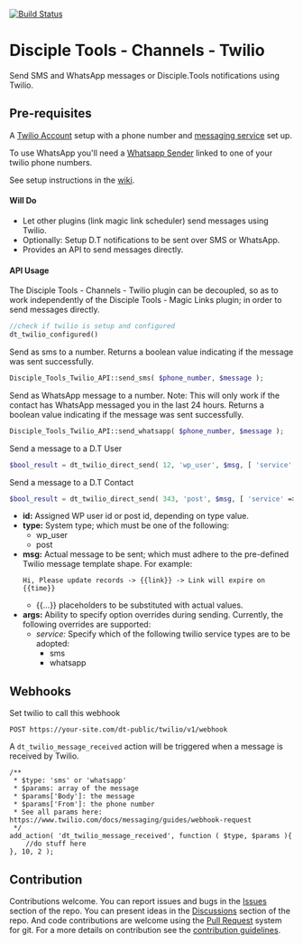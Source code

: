 [![Build Status](https://travis-ci.com/DiscipleTools/disciple-tools-channels-twilio.svg?branch=master)](https://travis-ci.com/DiscipleTools/disciple-tools-channels-twilio)

# Disciple Tools - Channels - Twilio

Send SMS and WhatsApp messages or Disciple.Tools notifications using Twilio.

## Pre-requisites
A [Twilio Account](https://www.twilio.com/) setup with a phone number and [messaging service](https://github.com/DiscipleTools/disciple-tools-channels-twilio/wiki/Getting-Started-With-Twilio-Messaging-Services) set up.

To use WhatsApp you'll need a [Whatsapp Sender](https://www.twilio.com/docs/whatsapp/self-sign-up) linked to one of your twilio phone numbers.

See setup instructions in the [wiki](https://github.com/DiscipleTools/disciple-tools-channels-twilio/wiki).

#### Will Do

- Let other plugins (link magic link scheduler) send messages using Twilio.
- Optionally: Setup D.T notifications to be sent over SMS or WhatsApp.
- Provides an API to send messages directly.


#### API Usage

The Disciple Tools - Channels - Twilio plugin can be decoupled, so as to work independently of the Disciple Tools - Magic Links plugin; in order to send messages directly.


```php
//check if twilio is setup and configured
dt_twilio_configured()
```

Send as sms to a number.
Returns a boolean value indicating if the message was sent successfully.
```php
Disciple_Tools_Twilio_API::send_sms( $phone_number, $message );
```

Send as WhatsApp message to a number.
Note: This will only work if the contact has WhatsApp messaged you in the last 24 hours.
Returns a boolean value indicating if the message was sent successfully.
```php
Disciple_Tools_Twilio_API::send_whatsapp( $phone_number, $message );
```

Send a message to a D.T User
```php
$bool_result = dt_twilio_direct_send( 12, 'wp_user', $msg, [ 'service' => 'sms' ] );
```

Send a message to a D.T Contact
```php
$bool_result = dt_twilio_direct_send( 343, 'post', $msg, [ 'service' => 'sms' ] );
```

- __id:__ Assigned WP user id or post id, depending on type value.
- __type:__ System type; which must be one of the following:
  - wp_user
  - post
- __msg:__ Actual message to be sent; which must adhere to the pre-defined Twilio message template shape. For example:
  ```text
  Hi, Please update records -> {{link}} -> Link will expire on {{time}}
  ```
  - {{...}} placeholders to be substituted with actual values.
- __args:__ Ability to specify option overrides during sending. Currently, the following overrides are supported:
  - _service:_ Specify which of the following twilio service types are to be adopted:
    - sms
    - whatsapp


## Webhooks
Set twilio to call this webhook
```
POST https://your-site.com/dt-public/twilio/v1/webhook
```
A `dt_twilio_message_received` action will be triggered when a message is received by Twilio.
```
/**
 * $type: 'sms' or 'whatsapp'
 * $params: array of the message
 * $params['Body']: the message
 * $params['From']: the phone number
 * See all params here: https://www.twilio.com/docs/messaging/guides/webhook-request
 */
add_action( 'dt_twilio_message_received', function ( $type, $params ){
    //do stuff here
}, 10, 2 );
```


## Contribution

Contributions welcome. You can report issues and bugs in the
[Issues](https://github.com/DiscipleTools/disciple-tools-channels-twilio/issues) section of the repo. You can present
ideas in the [Discussions](https://github.com/DiscipleTools/disciple-tools-channels-twilio/discussions) section of the
repo. And code contributions are welcome using
the [Pull Request](https://github.com/DiscipleTools/disciple-tools-channels-twilio/pulls)
system for git. For a more details on contribution see the
[contribution guidelines](https://github.com/DiscipleTools/disciple-tools-channels-twilio/blob/master/CONTRIBUTING.md).
